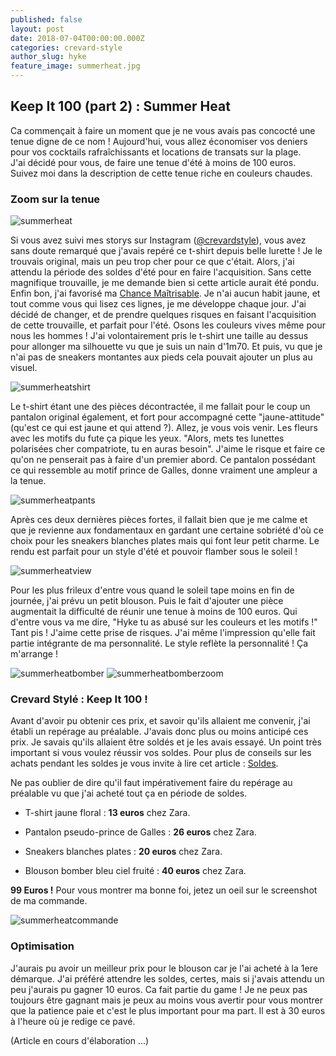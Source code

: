 ```yaml
---
published: false
layout: post
date: 2018-07-04T00:00:00.000Z
categories: crevard-style
author_slug: hyke
feature_image: summerheat.jpg
---
```

## Keep It 100 (part 2) : Summer Heat

Ca commençait à faire un moment que je ne vous avais pas concocté une tenue digne de ce nom ! Aujourd'hui, vous allez économiser vos deniers pour vos cocktails rafraîchissants et locations de transats sur la plage.  
J'ai décidé pour vous, de faire une tenue d'été à moins de 100 euros. Suivez moi dans la description de cette tenue riche en couleurs chaudes.

### Zoom sur la tenue

![summerheat]({{site.url}}/{{site.baseurl}}img/summerheat.jpg)

Si vous avez suivi mes storys sur Instagram ([@crevardstyle](https://www.instagram.com/crevardstyle/)), vous avez sans doute remarqué que j'avais repéré ce t-shirt depuis belle lurette ! Je le trouvais original, mais un peu trop cher pour ce que c'était. Alors, j'ai attendu la période des soldes d'été pour en faire l'acquisition. Sans cette magnifique trouvaille, je me demande bien si cette article aurait été pondu. Enfin bon, j'ai favorisé ma [Chance Maîtrisable](http://www.crevardstyle.com/La-Chance-Selon-Hyke).
Je n'ai aucun habit jaune, et tout comme vous qui lisez ces lignes, je me développe chaque jour. J'ai décidé de changer, et de prendre quelques risques en faisant l'acquisition de cette trouvaille, et parfait pour l'été. Osons les couleurs vives même pour nous les hommes !
J'ai volontairement pris le t-shirt une taille au dessus pour allonger ma silhouette vu que je suis un nain d'1m70. Et puis, vu que je n'ai pas de sneakers montantes aux pieds cela pouvait ajouter un plus au visuel.

![summerheatshirt]({{site.url}}/{{site.baseurl}}img/summerheatshirt.jpg)

Le t-shirt étant une des pièces décontractée, il me fallait pour le coup un pantalon original également, et fort pour accompagné cette "jaune-attitude" (qu'est ce qui est jaune et qui attend ?). Allez, je vous vois venir. Les fleurs avec les motifs du fute ça pique les yeux. "Alors, mets tes lunettes polarisées cher compatriote, tu en auras besoin". J'aime le risque et faire ce qu'on ne penserait pas à faire d'un premier abord. 
Ce pantalon possédant ce qui ressemble au motif prince de Galles, donne vraiment une ampleur a la tenue.

![summerheatpants]({{site.url}}/{{site.baseurl}}img/summerheatpants.jpg)

Après ces deux dernières pièces fortes, il fallait bien que je me calme et que je revienne aux fondamentaux en gardant une certaine sobriété d'où ce choix pour les sneakers blanches plates mais qui font leur petit charme. Le rendu est parfait pour un style d'été et  pouvoir flamber sous le soleil !

![summerheatview]({{site.url}}/{{site.baseurl}}img/summerheatview.jpg)

Pour les plus frileux d'entre vous quand le soleil tape moins en fin de journée, j'ai prévu un petit blouson. Puis le fait d'ajouter une pièce augmentait la difficulté de réunir une tenue à moins de 100 euros. Qui d'entre vous va me dire, "Hyke tu as abusé sur les couleurs et les motifs !" Tant pis ! J'aime cette prise de risques. J'ai même l'impression qu'elle fait partie intégrante de ma personnalité. Le style reflète la personnalité ! Ça m'arrange !

![summerheatbomber]({{site.url}}/{{site.baseurl}}img/summerheatbomber.png)
![summerheatbomberzoom]({{site.url}}/{{site.baseurl}}img/summerheatbomberzoom.jpg)

### Crevard Stylé : Keep It 100 !

Avant d'avoir pu obtenir ces prix, et savoir qu'ils allaient me convenir, j'ai établi un repérage au préalable. J'avais donc plus ou moins anticipé ces prix. Je savais qu'ils allaient être soldés et je les avais essayé. Un point très important si vous voulez réussir vos soldes. Pour plus de conseils sur les achats pendant les soldes je vous invite à lire cet article : [Soldes](http://www.crevardstyle.com/5-points-importants-%C3%A0-savoir-pour-des-soldes-r%C3%A9ussies). 

Ne pas oublier de dire qu'il faut impérativement faire du repérage au préalable vu que j'ai acheté tout ça en période de soldes.

* T-shirt jaune floral : **13 euros** chez Zara.

* Pantalon pseudo-prince de Galles : **26 euros** chez Zara.

* Sneakers blanches plates : **20 euros** chez Zara.

* Blouson bomber bleu ciel fruité : **40 euros** chez Zara.

**99 Euros !** Pour vous montrer ma bonne foi, jetez un oeil sur le screenshot de ma commande.

![summerheatcommande]({{site.url}}/{{site.baseurl}}img/summerheatcommande.jpg)

### Optimisation

J'aurais pu avoir un meilleur prix pour le blouson car je l'ai acheté à la 1ere démarque. J'ai préféré attendre les soldes, certes, mais si j'avais attendu un peu j'aurais pu gagner 10 euros. Ca fait partie du game ! Je ne peux pas toujours être gagnant mais je peux au moins vous avertir pour vous montrer que la patience paie et c'est le plus important pour ma part. Il est à 30 euros à l'heure où je redige ce pavé.

(Article en cours d'élaboration ...)